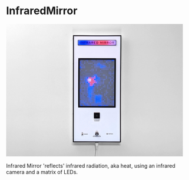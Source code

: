 # InfraredMirror
 
<img src="https://github.com/reubenstr/InfraredMirror/blob/master/images/infrared-mirror-front-2.jpg" width="480">

Infrared Mirror 'reflects' infrared radiation, aka heat, using an infrared camera and a matrix of LEDs.

